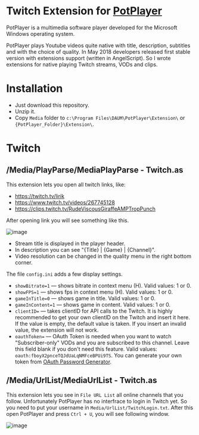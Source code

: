 # Twitch Extension for [PotPlayer](http://potplayer.daum.net)
PotPlayer is a multimedia software player developed for the Microsoft Windows operating system.

PotPlayer plays Youtube videos quite native with title, description, subtitles and with the choice of quality.
In May 2018 developers released first stable version with extensions support (written in AngelScript).
So I wrote extensions for native playing Twitch streams, VODs and clips.

# Installation
- Just download this repository.
- Unzip it.
- Copy `Media` folder to `c:\Program Files\DAUM\PotPlayer\Extension\` or `{PotPlayer_Folder}\Extension\`.

# Twitch
## /Media/PlayParse/MediaPlayParse - Twitch.as
This extension lets you open all twitch links, like:
- https://twitch.tv/lirik
- https://www.twitch.tv/videos/267745128
- https://clips.twitch.tv/RudeViscousGiraffeAMPTropPunch

After opening link you will see something like this.

![image](https://user-images.githubusercontent.com/4051126/41672554-ddb5afa0-74c2-11e8-9f0b-244ba6e95fb5.png)
- Stream title is displayed in the player header.
- In description you can see "{Title} | {Game} | {Channel}".
- Video resolution can be changed in the quality menu in the right bottom corner.

The file `config.ini` adds a few display settings.
- `showBitrate=1` — shows bitrate in context menu (H). Valid values: 1 or 0.
- `showFPS=1` — shows fps in context menu (H). Valid values: 1 or 0.
- `gameInTitle=0` — shows game in title. Valid values: 1 or 0.
- `gameInContent=1` — shows game in content. Valid values: 1 or 0.
- `clientID=` — takes clientID for API calls to the Twitch. It is highly recommended to get your own clientID on the Twitch and insert it here. If the value is empty, the default value is taken. If you insert an invalid value, the extension will not work. 
- `oauthToken=` — OAuth Token is needed when you want to watch "Subscriber-only" VODs and you are subscribed to this channel. Leave this field blank if you don't need this feature. Valid values: `oauth:fboyX2pnceTQJdUaLqNMFceBPUi9TS`. You can generate your own token from [OAuth Password Generator](https://twitchapps.com/tmi/).

## /Media/UrlList/MediaUrlList - Twitch.as
This extension lets you see in `File URL List` all online channels that you follow.
Unfortunately PotPlayer has no interfrace to login in Twitch yet.
So you need to put your username in `Media/UrlList/TwitchLogin.txt`.
After this open PotPlayer and press `Ctrl + U`, you will see following window.

![image](https://user-images.githubusercontent.com/4051126/41672965-0ed9f11c-74c4-11e8-8643-efe8622cca91.png)

